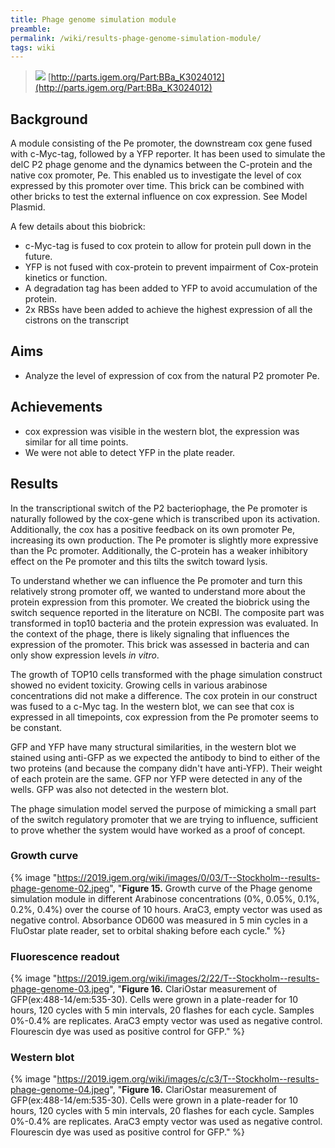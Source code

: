```yaml
---
title: Phage genome simulation module
preamble:
permalink: /wiki/results-phage-genome-simulation-module/
tags: wiki
---
```


> ![](https://2019.igem.org/wiki/images/6/6e/T--Stockholm--results-phage-genome-01.png) [http://parts.igem.org/Part:BBa_K3024012](http://parts.igem.org/Part:BBa_K3024012)

## Background

A module consisting of the Pe promoter, the downstream cox gene fused with c-Myc-tag, followed by a YFP reporter. It has been used to simulate the delC P2 phage genome and the dynamics between the C-protein and the native cox promoter, Pe. This enabled us to investigate the level of cox expressed by this promoter over time. This brick can be combined with other bricks to test the external influence on cox expression. See Model Plasmid.

A few details about this biobrick:

-   c-Myc-tag is fused to cox protein to allow for protein pull down in the future.
-   YFP is not fused with cox-protein to prevent impairment of Cox-protein kinetics or function.
-   A degradation tag has been added to YFP to avoid accumulation of the protein.
-   2x RBSs have been added to achieve the highest expression of all the cistrons on the transcript

## Aims

-   Analyze the level of expression of cox from the natural P2 promoter Pe.

## Achievements

-   cox expression was visible in the western blot, the expression was similar for all time points.
-   We were not able to detect YFP in the plate reader.

## Results

In the transcriptional switch of the P2 bacteriophage, the Pe promoter is naturally followed by the cox-gene which is transcribed upon its activation. Additionally, the cox has a positive feedback on its own promoter Pe, increasing its own production. The Pe promoter is slightly more expressive than the Pc promoter. Additionally, the C-protein has a weaker inhibitory effect on the Pe promoter and this tilts the switch toward lysis.

To understand whether we can influence the Pe promoter and turn this relatively strong promoter off, we wanted to understand more about the protein expression from this promoter. We created the biobrick using the switch sequence reported in the literature on NCBI. The composite part was transformed in top10 bacteria and the protein expression was evaluated. In the context of the phage, there is likely signaling that influences the expression of the promoter. This brick was assessed in bacteria and can only show expression levels *in vitro*.

The growth of TOP10 cells transformed with the phage simulation construct showed no evident toxicity. Growing cells in various arabinose concentrations did not make a difference. The cox protein in our construct was fused to a c-Myc tag. In the western blot, we can see that cox is expressed in all timepoints, cox expression from the Pe promoter seems to be constant.

GFP and YFP have many structural similarities, in the western blot we stained using anti-GFP as we expected the antibody to bind to either of the two proteins (and because the company didn't have anti-YFP). Their weight of each protein are the same. GFP nor YFP were detected in any of the wells. GFP was also not detected in the western blot.

The phage simulation model served the purpose of mimicking a small part of the switch regulatory promoter that we are trying to influence, sufficient to prove whether the system would have worked as a proof of concept.

### Growth curve

{% image "https://2019.igem.org/wiki/images/0/03/T--Stockholm--results-phage-genome-02.jpeg", "**Figure 15.** Growth curve of the Phage genome simulation module in different Arabinose concentrations (0%, 0.05%, 0.1%, 0.2%, 0.4%) over the course of 10 hours. AraC3, empty vector was used as negative control. Absorbance OD600 was measured in 5 min cycles in a FluOstar plate reader, set to orbital shaking before each cycle." %}

### Fluorescence readout

{% image "https://2019.igem.org/wiki/images/2/22/T--Stockholm--results-phage-genome-03.jpeg", "**Figure 16.** ClariOstar measurement of GFP(ex:488-14/em:535-30). Cells were grown in a plate-reader for 10 hours, 120 cycles with 5 min intervals, 20 flashes for each cycle. Samples 0%-0.4% are replicates. AraC3 empty vector was used as negative control. Flourescin dye was used as positive control for GFP." %}

### Western blot

{% image "https://2019.igem.org/wiki/images/c/c3/T--Stockholm--results-phage-genome-04.jpeg", "**Figure 16.** ClariOstar measurement of GFP(ex:488-14/em:535-30). Cells were grown in a plate-reader for 10 hours, 120 cycles with 5 min intervals, 20 flashes for each cycle. Samples 0%-0.4% are replicates. AraC3 empty vector was used as negative control. Flourescin dye was used as positive control for GFP." %}
